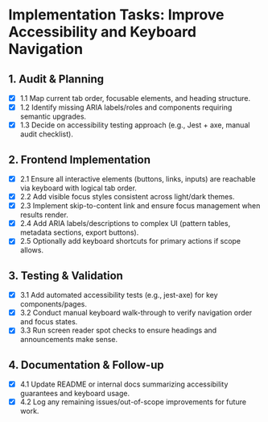 # Implementation Tasks: Improve Accessibility and Keyboard Navigation

## 1. Audit & Planning
- [x] 1.1 Map current tab order, focusable elements, and heading structure.
- [x] 1.2 Identify missing ARIA labels/roles and components requiring semantic upgrades.
- [x] 1.3 Decide on accessibility testing approach (e.g., Jest + axe, manual audit checklist).

## 2. Frontend Implementation
- [x] 2.1 Ensure all interactive elements (buttons, links, inputs) are reachable via keyboard with logical tab order.
- [x] 2.2 Add visible focus styles consistent across light/dark themes.
- [x] 2.3 Implement skip-to-content link and ensure focus management when results render.
- [x] 2.4 Add ARIA labels/descriptions to complex UI (pattern tables, metadata sections, export buttons).
- [x] 2.5 Optionally add keyboard shortcuts for primary actions if scope allows.

## 3. Testing & Validation
- [x] 3.1 Add automated accessibility tests (e.g., jest-axe) for key components/pages.
- [x] 3.2 Conduct manual keyboard walk-through to verify navigation order and focus states.
- [x] 3.3 Run screen reader spot checks to ensure headings and announcements make sense.

## 4. Documentation & Follow-up
- [x] 4.1 Update README or internal docs summarizing accessibility guarantees and keyboard usage.
- [x] 4.2 Log any remaining issues/out-of-scope improvements for future work.
